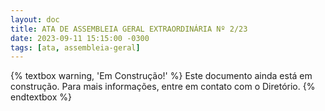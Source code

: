 ```yaml
---
layout: doc
title: ATA DE ASSEMBLEIA GERAL EXTRAORDINÁRIA Nº 2/23
date: 2023-09-11 15:15:00 -0300
tags: [ata, assembleia-geral]
---
```


{% textbox warning, 'Em Construção!' %}
  Este documento ainda está em construção. Para mais informações, entre em contato com o Diretório.
{% endtextbox %}
